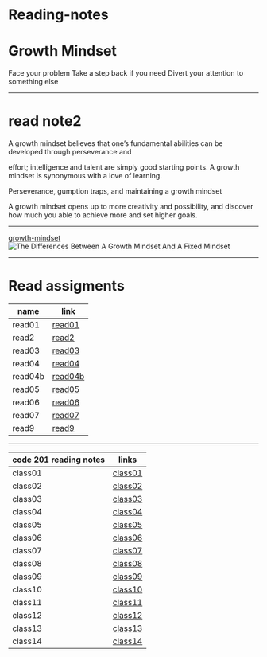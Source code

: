 # Reading-notes

# Growth Mindset

 Face your problem
 Take a step back if you need
 Divert your attention to something else

------

# read note2

A growth mindset believes that one’s fundamental abilities can be developed through perseverance and

 effort; intelligence and talent are simply good
starting points. A growth mindset is synonymous with a love of learning.

 Perseverance, gumption traps, and maintaining a growth mindset

 A growth mindset opens  up to more creativity and possibility, and  discover how much you able to achieve more and set higher goals.

-----------

[growth-mindset](https://www.atlassian.com/blog/inside-atlassian/growth-mindset)
![The Differences Between A Growth Mindset And A Fixed Mindset](https://www.strengthscope.com/wp-content/uploads/2021/01/Growth-v-fixed-mindset-1024x725.jpg)

---------------

# Read assigments

|name|link|
|----|----|
|read01|[read01](https://eabdalhaleem.github.io/Reading-notes/read01)|
|read2|[read2](https://eabdalhaleem.github.io/Reading-notes/read2)|
|read03|[read03](https://eabdalhaleem.github.io/Reading-notes/read03)|
|read04|[read04](https://eabdalhaleem.github.io/Reading-notes/read04)|
|read04b|[read04b](https://eabdalhaleem.github.io/Reading-notes/read04b)|
|read05|[read05](https://eabdalhaleem.github.io/Reading-notes/read05)|
|read06|[read06](https://eabdalhaleem.github.io/Reading-notes/read06)|
|read07|[read07](https://eabdalhaleem.github.io/Reading-notes/read07)|
|read9|[read9](https://eabdalhaleem.github.io/Reading-notes/read9 )|

------------------------

|code 201 reading notes| links|
|---------|------|
|class01|[class01](https://eabdalhaleem.github.io/Reading-notes/class01)|
|class02|[class02](https://eabdalhaleem.github.io/Reading-notes/class02)|
|class03|[class03](https://eabdalhaleem.github.io/Reading-notes/class03)|
|class04|[class04](https://eabdalhaleem.github.io/Reading-notes/class04)|
|class05|[class05](https://eabdalhaleem.github.io/Reading-notes/class05)|
|class06|[class06](https://eabdalhaleem.github.io/Reading-notes/class06)|
|class07|[class07](https://eabdalhaleem.github.io/Reading-notes/class07)|
|class08|[class08](https://eabdalhaleem.github.io/Reading-notes/class08)|
|class09|[class09](https://eabdalhaleem.github.io/Reading-notes/class09)|
|class10|[class10](https://eabdalhaleem.github.io/Reading-notes/class10)|
|class11|[class11](https://eabdalhaleem.github.io/Reading-notes/class11)|
|class12|[class12](https://eabdalhaleem.github.io/Reading-notes/class12)|
|class13|[class13](https://eabdalhaleem.github.io/Reading-notes/class13)|
|class14|[class14](https://eabdalhaleem.github.io/Reading-notes/class14)|
